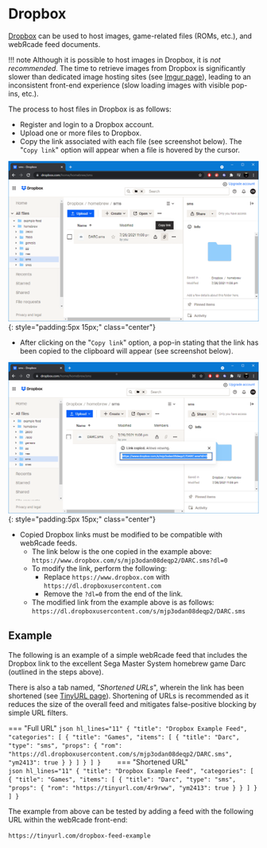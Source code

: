 # Dropbox

[Dropbox](https://dropbox.com/) can be used to host images, game-related files (ROMs, etc.), and webЯcade feed documents. 

!!! note
    Although it is possible to host images in Dropbox, it is *not recommended*. The time to retrieve images
    from Dropbox is significantly slower than dedicated image hosting sites (see [Imgur page](./imgur.md)), leading to an
    inconsistent front-end experience (slow loading images with visible pop-ins, etc.).

The process to host files in Dropbox is as follows:

* Register and login to a Dropbox account.
* Upload one or more files to Dropbox.
* Copy the link associated with each file (see screenshot below). The "`Copy link`" option will appear when a file is hovered by the cursor.

![](../../assets/images/feed/dropbox/copylink.png){: style="padding:5px 15px;" class="center"}

* After clicking on the "`Copy link`" option, a pop-in stating that the link has been copied to the clipboard will appear (see screenshot below).

![](../../assets/images/feed/dropbox/linkcopied.png){: style="padding:5px 15px;" class="center"}

* Copied Dropbox links must be modified to be compatible with webЯcade feeds. 
     * The link below is the one copied in the example above:<br>`https://www.dropbox.com/s/mjp3odan08deqp2/DARC.sms?dl=0`
     * To modify the link, perform the following:
         * Replace `https://www.dropbox.com` with `https://dl.dropboxusercontent.com`
         * Remove the `?dl=0` from the end of the link.
     * The modified link from the example above is as follows:<br>`https://dl.dropboxusercontent.com/s/mjp3odan08deqp2/DARC.sms`

## Example

The following is an example of a simple webЯcade feed that includes the Dropbox link to the excellent Sega Master System homebrew game Darc (outlined in the steps above).

There is also a tab named, *"Shortened URLs*", wherein the link has been shortened (see [TinyURL page](./tinyurl.md#shortened-urls)). Shortening of URLs is recommended as it reduces the size of the overall feed and mitigates false-positive blocking by simple URL filters.

=== "Full URL"
    ``` json hl_lines="11"
    {
      "title": "Dropbox Example Feed",
      "categories": [
        {
          "title": "Games",
          "items": [
            {
              "title": "Darc",
              "type": "sms",
              "props": {
                "rom": "https://dl.dropboxusercontent.com/s/mjp3odan08deqp2/DARC.sms",
                "ym2413": true
              }
            }
          ]
        }
      ]
    }    
    ```
=== "Shortened URL"    
    ``` json hl_lines="11"
    {
      "title": "Dropbox Example Feed",
      "categories": [
        {
          "title": "Games",
          "items": [
            {
              "title": "Darc",
              "type": "sms",
              "props": {
                "rom": "https://tinyurl.com/4r9rww",
                "ym2413": true
              }
            }
          ]
        }
      ]
    }    
    ```

The example from above can be tested by adding a feed with the following URL within the webЯcade front-end:

`https://tinyurl.com/dropbox-feed-example`